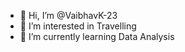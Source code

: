 - 👋 Hi, I’m @VaibhavK-23
- 👀 I’m interested in  Travelling
- 🌱 I’m currently learning Data Analysis 


<!---
VaibhavK-23/VaibhavK-23 is a ✨ special ✨ repository because its `README.md` (this file) appears on your GitHub profile.
You can click the Preview link to take a look at your changes.
--->
